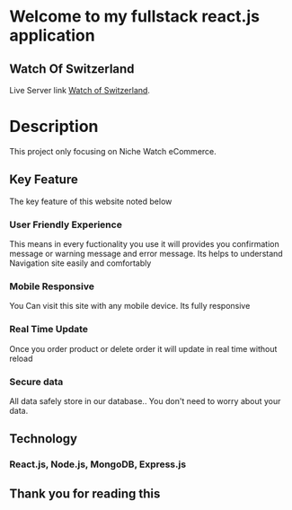# Welcome to my fullstack react.js application

## Watch Of Switzerland

Live Server link [Watch of Switzerland](https://watch-of-switzerland.web.app/).

# Description

This project only focusing on Niche Watch eCommerce.

## Key Feature 

The key feature of this website noted below

### User Friendly Experience

This means in every fuctionality you use it will provides you confirmation message or warning message and error message. Its helps to understand Navigation site easily and comfortably 

### Mobile Responsive

You Can visit this site with any mobile device. Its fully responsive

### Real Time Update

Once you order product or delete order it will update in real time without reload

### Secure data

All data safely store in our database.. You don't need to worry about your data.

## Technology

### React.js, Node.js, MongoDB, Express.js


## Thank you for reading this

